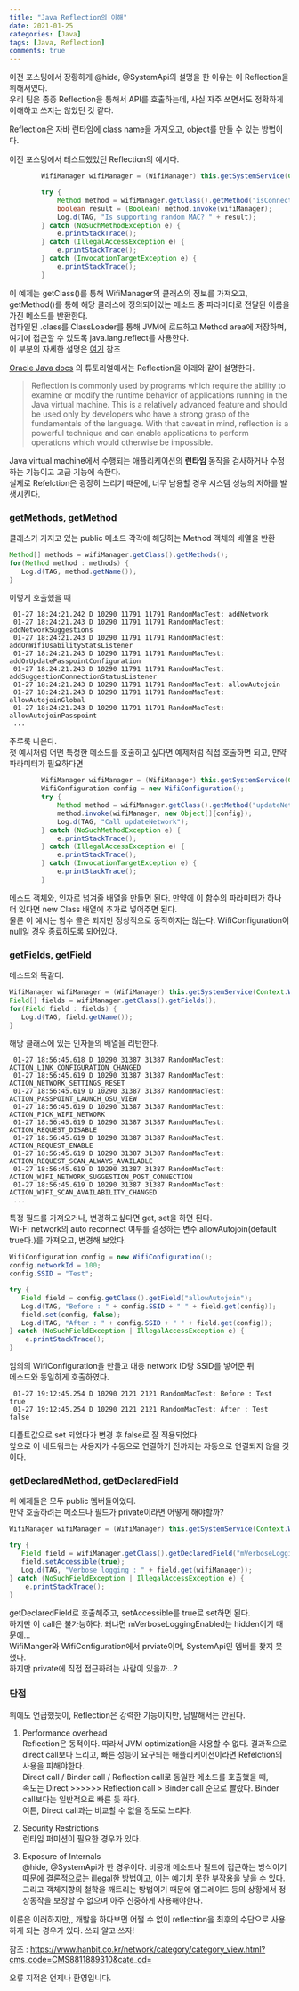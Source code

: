 ```yaml
---
title: "Java Reflection의 이해"
date: 2021-01-25
categories: [Java]
tags: [Java, Reflection]
comments: true
---
```


이전 포스팅에서 장황하게 @hide, @SystemApi의 설명을 한 이유는 이 Reflection을 위해서였다.  
우리 팀은 종종 Reflection을 통해서 API를 호출하는데, 사실 자주 쓰면서도 정확하게 이해하고 쓰지는 않았던 것 같다.  

Reflection은 자바 런타임에 class name을 가져오고, object를 만들 수 있는 방법이다.  

이전 포스팅에서 테스트했었던 Reflection의 예시다.
```java
        WifiManager wifiManager = (WifiManager) this.getSystemService(Context.WIFI_SERVICE);

        try {
            Method method = wifiManager.getClass().getMethod("isConnectedMacRandomizationSupported");
            boolean result = (Boolean) method.invoke(wifiManager);
            Log.d(TAG, "Is supporting random MAC? " + result);
        } catch (NoSuchMethodException e) {
            e.printStackTrace();
        } catch (IllegalAccessException e) {
            e.printStackTrace();
        } catch (InvocationTargetException e) {
            e.printStackTrace();
        }
```
이 예제는 getClass()를 통해 WifiManager의 클래스의 정보를 가져오고, getMethod()를 통해 해당 클래스에 정의되어있는 메소드 중 파라미터로 전달된 이름을 가진 메소드를 반환한다.  
컴파일된 .class를 ClassLoader를 통해 JVM에 로드하고 Method area에 저장하며, 여기에 접근할 수 있도록 java.lang.reflect를 사용한다.  
이 부분의 자세한 설명은 [여기](https://www.holaxprogramming.com/2013/07/16/java-jvm-runtime-data-area/) 참조  

[Oracle Java docs](https://docs.oracle.com/javase/tutorial/reflect/index.html) 의 튜토리얼에서는 Reflection을 아래와 같이 설명한다.  
> Reflection is commonly used by programs which require the ability to examine or modify the runtime behavior of applications running in the Java virtual machine. This is a relatively advanced feature and should be used only by developers who have a strong grasp of the fundamentals of the language. With that caveat in mind, reflection is a powerful technique and can enable applications to perform operations which would otherwise be impossible.

Java virtual machine에서 수행되는 애플리케이션의 **런타임** 동작을 검사하거나 수정하는 기능이고 고급 기능에 속한다.  
실제로 Refelction은 굉장히 느리기 때문에, 너무 남용할 경우 시스템 성능의 저하를 발생시킨다.  

### getMethods, getMethod
클래스가 가지고 있는 public 메소드 각각에 해당하는 Method 객체의 배열을 반환
```java
Method[] methods = wifiManager.getClass().getMethods();
for(Method method : methods) {
   Log.d(TAG, method.getName());
}
```
이렇게 호출했을 때  
```
 01-27 18:24:21.242 D 10290 11791 11791 RandomMacTest: addNetwork
 01-27 18:24:21.243 D 10290 11791 11791 RandomMacTest: addNetworkSuggestions
 01-27 18:24:21.243 D 10290 11791 11791 RandomMacTest: addOnWifiUsabilityStatsListener
 01-27 18:24:21.243 D 10290 11791 11791 RandomMacTest: addOrUpdatePasspointConfiguration
 01-27 18:24:21.243 D 10290 11791 11791 RandomMacTest: addSuggestionConnectionStatusListener
 01-27 18:24:21.243 D 10290 11791 11791 RandomMacTest: allowAutojoin
 01-27 18:24:21.243 D 10290 11791 11791 RandomMacTest: allowAutojoinGlobal
 01-27 18:24:21.243 D 10290 11791 11791 RandomMacTest: allowAutojoinPasspoint
 ...
```
주루룩 나온다.  
첫 예시처럼 어떤 특정한 메소드를 호출하고 싶다면 예제처럼 직접 호출하면 되고, 만약 파라미터가 필요하다면
```java
        WifiManager wifiManager = (WifiManager) this.getSystemService(Context.WIFI_SERVICE);
        WifiConfiguration config = new WifiConfiguration();
        try {
            Method method = wifiManager.getClass().getMethod("updateNetwork", new Class[]{WifiConfiguration.class});
            method.invoke(wifiManager, new Object[]{config});
            Log.d(TAG, "Call updateNetwork");
        } catch (NoSuchMethodException e) {
            e.printStackTrace();
        } catch (IllegalAccessException e) {
            e.printStackTrace();
        } catch (InvocationTargetException e) {
            e.printStackTrace();
        }
```
메소드 객체와, 인자로 넘겨줄 배열을 만들면 된다. 만약에 이 함수의 파라미터가 하나 더 있다면 new Class 배열에 추가로 넣어주면 된다.  
물론 이 예시는 함수 콜은 되지만 정상적으로 동작하지는 않는다. WifiConfiguration이 null일 경우 종료하도록 되어있다.

### getFields, getField
메소드와 똑같다.
```java
WifiManager wifiManager = (WifiManager) this.getSystemService(Context.WIFI_SERVICE);
Field[] fields = wifiManager.getClass().getFields();
for(Field field : fields) {
   Log.d(TAG, field.getName());
}
```
해당 클래스에 있는 인자들의 배열을 리턴한다.  
```
 01-27 18:56:45.618 D 10290 31387 31387 RandomMacTest: ACTION_LINK_CONFIGURATION_CHANGED
 01-27 18:56:45.619 D 10290 31387 31387 RandomMacTest: ACTION_NETWORK_SETTINGS_RESET
 01-27 18:56:45.619 D 10290 31387 31387 RandomMacTest: ACTION_PASSPOINT_LAUNCH_OSU_VIEW
 01-27 18:56:45.619 D 10290 31387 31387 RandomMacTest: ACTION_PICK_WIFI_NETWORK
 01-27 18:56:45.619 D 10290 31387 31387 RandomMacTest: ACTION_REQUEST_DISABLE
 01-27 18:56:45.619 D 10290 31387 31387 RandomMacTest: ACTION_REQUEST_ENABLE
 01-27 18:56:45.619 D 10290 31387 31387 RandomMacTest: ACTION_REQUEST_SCAN_ALWAYS_AVAILABLE
 01-27 18:56:45.619 D 10290 31387 31387 RandomMacTest: ACTION_WIFI_NETWORK_SUGGESTION_POST_CONNECTION
 01-27 18:56:45.619 D 10290 31387 31387 RandomMacTest: ACTION_WIFI_SCAN_AVAILABILITY_CHANGED
 ...
```
특정 필드를 가져오거나, 변경하고싶다면 get, set을 하면 된다.  
Wi-Fi network의 auto reconnect 여부를 결정하는 변수 allowAutojoin(default true다.)를 가져오고, 변경해 보았다.  
```java
WifiConfiguration config = new WifiConfiguration();
config.networkId = 100;
config.SSID = "Test";

try {
   Field field = config.getClass().getField("allowAutojoin");
   Log.d(TAG, "Before : " + config.SSID + " " + field.get(config));
   field.set(config, false);
   Log.d(TAG, "After : " + config.SSID + " " + field.get(config));
} catch (NoSuchFieldException | IllegalAccessException e) {
    e.printStackTrace();
}
```
임의의 WifiConfiguration을 만들고 대충 network ID랑 SSID를 넣어준 뒤  
메소드와 동일하게 호출하였다.  
```
 01-27 19:12:45.254 D 10290 2121 2121 RandomMacTest: Before : Test true
 01-27 19:12:45.254 D 10290 2121 2121 RandomMacTest: After : Test false
```
디폴트값으로 set 되었다가 변경 후 false로 잘 적용되었다.  
앞으로 이 네트워크는 사용자가 수동으로 연결하기 전까지는 자동으로 연결되지 않을 것이다.  
        

### getDeclaredMethod, getDeclaredField
위 예제들은 모두 public 멤버들이었다.  
만약 호출하려는 메소드나 필드가 private이라면 어떻게 해야할까?
```java
WifiManager wifiManager = (WifiManager) this.getSystemService(Context.WIFI_SERVICE);

try {
   Field field = wifiManager.getClass().getDeclaredField("mVerboseLoggingEnabled");
   field.setAccessible(true);
   Log.d(TAG, "Verbose logging : " + field.get(wifiManager));
} catch (NoSuchFieldException | IllegalAccessException e) {
    e.printStackTrace();
}
```
getDeclaredField로 호출해주고, setAccessible를 true로 set하면 된다.  
하지만 이 call은 불가능하다. 왜냐면 mVerboseLoggingEnabled는 hidden이기 때문에...  
WifiManger와 WifiConfiguration에서 prviate이며, SystemApi인 멤버를 찾지 못했다.  
하지만 private에 직접 접근하려는 사람이 있을까...?  
     


### 단점
위에도 언급했듯이, Reflection은 강력한 기능이지만, 남발해서는 안된다.  
1. Performance overhead  
Reflection은 동적이다. 따라서 JVM optimization을 사용할 수 없다. 결과적으로 direct call보다 느리고, 빠른 성능이 요구되는 애플리케이션이라면 Refelction의 사용을 피해야한다.  
Direct call / Binder call / Reflection call로 동일한 메소드를 호출했을 때,  
속도는 Direct >>>>>> Reflection call > Binder call 순으로 빨랐다. Binder call보다는 일반적으로 빠른 듯 하다.  
여튼, Direct call과는 비교할 수 없을 정도로 느리다.  

2. Security Restrictions  
런타임 퍼미션이 필요한 경우가 있다. 
   
3. Exposure of Internals  
@hide, @SystemApi가 한 경우이다. 비공개 메소드나 필드에 접근하는 방식이기 때문에 결론적으로는 illegal한 방법이고, 이는 예기치 못한 부작용을 낳을 수 있다. 그리고 객체지향의 철학을 깨트리는 방법이기 때문에 업그레이드 등의 상황에서 정상동작을 보장할 수 없으며 아주 신중하게 사용해야한다.
   
이론은 이러하지만,, 개발을 하다보면 어쩔 수 없이 reflection을 최후의 수단으로 사용하게 되는 경우가 있다. 
쓰되 알고 쓰자!



참조 : https://www.hanbit.co.kr/network/category/category_view.html?cms_code=CMS8811889310&cate_cd=

오류 지적은 언제나 환영입니다.



